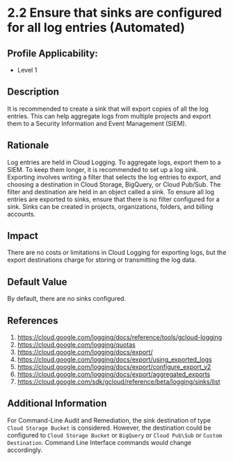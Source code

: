# 2.2 Ensure that sinks are configured for all log entries (Automated)

## Profile Applicability:

- Level 1

## Description

It is recommended to create a sink that will export copies of all the log entries. This can help aggregate logs from multiple projects and export them to a Security Information and Event Management (SIEM).

## Rationale

Log entries are held in Cloud Logging. To aggregate logs, export them to a SIEM. To keep them longer, it is recommended to set up a log sink. Exporting involves writing a filter that selects the log entries to export, and choosing a destination in Cloud Storage, BigQuery, or Cloud Pub/Sub. The filter and destination are held in an object called a sink. To ensure all log entries are exported to sinks, ensure that there is no filter configured for a sink. Sinks can be created in projects, organizations, folders, and billing accounts.

## Impact

There are no costs or limitations in Cloud Logging for exporting logs, but the export destinations charge for storing or transmitting the log data.

## Default Value

By default, there are no sinks configured.

## References

1. https://cloud.google.com/logging/docs/reference/tools/gcloud-logging
2. https://cloud.google.com/logging/quotas
3. https://cloud.google.com/logging/docs/export/
4. https://cloud.google.com/logging/docs/export/using_exported_logs
5. https://cloud.google.com/logging/docs/export/configure_export_v2
6. https://cloud.google.com/logging/docs/export/aggregated_exports
7. https://cloud.google.com/sdk/gcloud/reference/beta/logging/sinks/list

## Additional Information

For Command-Line Audit and Remediation, the sink destination of type `Cloud Storage Bucket` is considered. However, the destination could be configured to `Cloud Storage Bucket` or `BigQuery` or `Cloud Pub\Sub` or `Custom Destination`. Command Line Interface commands would change accordingly.